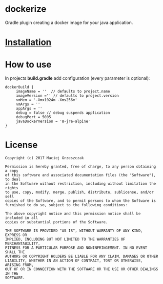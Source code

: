 # dockerize
Gradle plugin creating a docker image for your java application.

# [Installation](https://plugins.gradle.org/plugin/github.com.mgrzeszczak.dockerize)

# How to use

In projects __build.gradle__ add configuration (every parameter is optional):

```
dockerBuild {
     imageName = ''  // defaults to project.name
     imageVersion ='' // defaults to project.version
     vmMem = '-Xmx1024m -Xms256m'
     vmArgs = ''
     appArgs = ''
     debug = false // debug suspends application
     debugPort = 5005
     javaDockerVersion = '8-jre-alpine'
}
```


# License
```
Copyright (c) 2017 Maciej Grzeszczak

Permission is hereby granted, free of charge, to any person obtaining a copy
of this software and associated documentation files (the "Software"), to deal
in the Software without restriction, including without limitation the rights
to use, copy, modify, merge, publish, distribute, sublicense, and/or sell
copies of the Software, and to permit persons to whom the Software is
furnished to do so, subject to the following conditions:

The above copyright notice and this permission notice shall be included in all
copies or substantial portions of the Software.

THE SOFTWARE IS PROVIDED "AS IS", WITHOUT WARRANTY OF ANY KIND, EXPRESS OR
IMPLIED, INCLUDING BUT NOT LIMITED TO THE WARRANTIES OF MERCHANTABILITY,
FITNESS FOR A PARTICULAR PURPOSE AND NONINFRINGEMENT. IN NO EVENT SHALL THE
AUTHORS OR COPYRIGHT HOLDERS BE LIABLE FOR ANY CLAIM, DAMAGES OR OTHER
LIABILITY, WHETHER IN AN ACTION OF CONTRACT, TORT OR OTHERWISE, ARISING FROM,
OUT OF OR IN CONNECTION WITH THE SOFTWARE OR THE USE OR OTHER DEALINGS IN THE
SOFTWARE.
```
